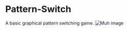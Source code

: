 # Pattern-Switch
A basic graphical pattern switching game.
![Muh image](http://i.imgur.com/pTWKK69.png)
